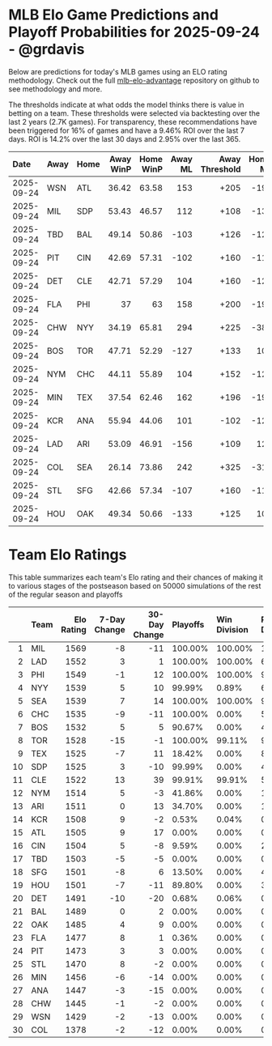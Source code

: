# MLB Elo Game Predictions and Playoff Probabilities for 2025-09-24 - @grdavis
Below are predictions for today's MLB games using an ELO rating methodology. Check out the full [mlb-elo-advantage](https://github.com/grdavis/mlb-elo-advantage) repository on github to see methodology and more.

The thresholds indicate at what odds the model thinks there is value in betting on a team. These thresholds were selected via backtesting over the last 2 years (2.7K games). For transparency, these recommendations have been triggered for 16% of games and have a 9.46% ROI over the last 7 days. ROI is 14.2% over the last 30 days and 2.95% over the last 365.

| Date       | Away   | Home   |   Away WinP |   Home WinP |   Away ML |   Away Threshold |   Home ML |   Home Threshold |
|:-----------|:-------|:-------|------------:|------------:|----------:|-----------------:|----------:|-----------------:|
| 2025-09-24 | WSN    | ATL    |       36.42 |       63.58 |       153 |             +205 |      -194 |             -134 |
| 2025-09-24 | MIL    | SDP    |       53.43 |       46.57 |       112 |             +108 |      -136 |             +138 |
| 2025-09-24 | TBD    | BAL    |       49.14 |       50.86 |      -103 |             +126 |      -121 |             +118 |
| 2025-09-24 | PIT    | CIN    |       42.69 |       57.31 |      -102 |             +160 |      -119 |             -107 |
| 2025-09-24 | DET    | CLE    |       42.71 |       57.29 |       104 |             +160 |      -126 |             -107 |
| 2025-09-24 | FLA    | PHI    |       37    |       63    |       158 |             +200 |      -199 |             -131 |
| 2025-09-24 | CHW    | NYY    |       34.19 |       65.81 |       294 |             +225 |      -382 |             -146 |
| 2025-09-24 | BOS    | TOR    |       47.71 |       52.29 |      -127 |             +133 |       105 |             +112 |
| 2025-09-24 | NYM    | CHC    |       44.11 |       55.89 |       104 |             +152 |      -126 |             -101 |
| 2025-09-24 | MIN    | TEX    |       37.54 |       62.46 |       162 |             +196 |      -199 |             -129 |
| 2025-09-24 | KCR    | ANA    |       55.94 |       44.06 |       101 |             -102 |      -126 |             +152 |
| 2025-09-24 | LAD    | ARI    |       53.09 |       46.91 |      -156 |             +109 |       128 |             +137 |
| 2025-09-24 | COL    | SEA    |       26.14 |       73.86 |       242 |             +325 |      -319 |             -199 |
| 2025-09-24 | STL    | SFG    |       42.66 |       57.34 |      -107 |             +160 |      -114 |             -107 |
| 2025-09-24 | HOU    | OAK    |       49.34 |       50.66 |      -133 |             +125 |       109 |             +119 |

# Team Elo Ratings
This table summarizes each team's Elo rating and their chances of making it to various stages of the postseason based on 50000 simulations of the rest of the regular season and playoffs

|    | Team   |   Elo Rating |   7-Day Change |   30-Day Change | Playoffs   | Win Division   | Reach Div. Rd.   | Reach CS   | Reach WS   | Win WS   |
|---:|:-------|-------------:|---------------:|----------------:|:-----------|:---------------|:-----------------|:-----------|:-----------|:---------|
|  1 | MIL    |         1569 |             -8 |             -11 | 100.00%    | 100.00%        | 100.00%          | 64.37%     | 38.87%     | 26.06%   |
|  2 | LAD    |         1552 |              3 |               1 | 100.00%    | 100.00%        | 68.79%           | 34.44%     | 16.42%     | 9.76%    |
|  3 | PHI    |         1549 |             -1 |              12 | 100.00%    | 100.00%        | 98.34%           | 54.21%     | 24.98%     | 14.68%   |
|  4 | NYY    |         1539 |              5 |              10 | 99.99%     | 0.89%          | 61.83%           | 31.46%     | 17.08%     | 7.36%    |
|  5 | SEA    |         1539 |              7 |              14 | 100.00%    | 100.00%        | 99.99%           | 56.39%     | 30.52%     | 13.17%   |
|  6 | CHC    |         1535 |             -9 |             -11 | 100.00%    | 0.00%          | 58.94%           | 21.73%     | 10.27%     | 5.24%    |
|  7 | BOS    |         1532 |              5 |               5 | 90.67%     | 0.00%          | 40.39%           | 19.62%     | 10.31%     | 4.10%    |
|  8 | TOR    |         1528 |            -15 |              -1 | 100.00%    | 99.11%         | 99.65%           | 51.53%     | 24.79%     | 9.70%    |
|  9 | TEX    |         1525 |             -7 |              11 | 18.42%     | 0.00%          | 8.20%            | 3.67%      | 1.69%      | 0.63%    |
| 10 | SDP    |         1525 |              3 |             -10 | 99.99%     | 0.00%          | 41.05%           | 13.98%     | 5.87%      | 2.76%    |
| 11 | CLE    |         1522 |             13 |              39 | 99.91%     | 99.91%         | 57.11%           | 25.09%     | 11.19%     | 3.94%    |
| 12 | NYM    |         1514 |              5 |              -3 | 41.86%     | 0.00%          | 14.18%           | 5.02%      | 1.69%      | 0.69%    |
| 13 | ARI    |         1511 |              0 |              13 | 34.70%     | 0.00%          | 11.58%           | 4.01%      | 1.22%      | 0.43%    |
| 14 | KCR    |         1508 |              9 |              -2 | 0.53%      | 0.04%          | 0.21%            | 0.06%      | 0.03%      | 0.01%    |
| 15 | ATL    |         1505 |              9 |              17 | 0.00%      | 0.00%          | 0.00%            | 0.00%      | 0.00%      | 0.00%    |
| 16 | CIN    |         1504 |              5 |              -8 | 9.59%      | 0.00%          | 2.91%            | 0.98%      | 0.29%      | 0.11%    |
| 17 | TBD    |         1503 |             -5 |              -5 | 0.00%      | 0.00%          | 0.00%            | 0.00%      | 0.00%      | 0.00%    |
| 18 | SFG    |         1501 |             -8 |               6 | 13.50%     | 0.00%          | 4.11%            | 1.25%      | 0.39%      | 0.15%    |
| 19 | HOU    |         1501 |             -7 |             -11 | 89.80%     | 0.00%          | 32.37%           | 12.10%     | 4.37%      | 1.21%    |
| 20 | DET    |         1491 |            -10 |             -20 | 0.68%      | 0.06%          | 0.26%            | 0.08%      | 0.02%      | 0.00%    |
| 21 | BAL    |         1489 |              0 |               2 | 0.00%      | 0.00%          | 0.00%            | 0.00%      | 0.00%      | 0.00%    |
| 22 | OAK    |         1485 |              4 |               9 | 0.00%      | 0.00%          | 0.00%            | 0.00%      | 0.00%      | 0.00%    |
| 23 | FLA    |         1477 |              8 |               1 | 0.36%      | 0.00%          | 0.09%            | 0.02%      | 0.00%      | 0.00%    |
| 24 | PIT    |         1473 |              3 |               3 | 0.00%      | 0.00%          | 0.00%            | 0.00%      | 0.00%      | 0.00%    |
| 25 | STL    |         1470 |              8 |              -2 | 0.00%      | 0.00%          | 0.00%            | 0.00%      | 0.00%      | 0.00%    |
| 26 | MIN    |         1456 |             -6 |             -14 | 0.00%      | 0.00%          | 0.00%            | 0.00%      | 0.00%      | 0.00%    |
| 27 | ANA    |         1447 |             -3 |             -15 | 0.00%      | 0.00%          | 0.00%            | 0.00%      | 0.00%      | 0.00%    |
| 28 | CHW    |         1445 |             -1 |              -2 | 0.00%      | 0.00%          | 0.00%            | 0.00%      | 0.00%      | 0.00%    |
| 29 | WSN    |         1429 |             -2 |             -13 | 0.00%      | 0.00%          | 0.00%            | 0.00%      | 0.00%      | 0.00%    |
| 30 | COL    |         1378 |             -2 |             -12 | 0.00%      | 0.00%          | 0.00%            | 0.00%      | 0.00%      | 0.00%    |